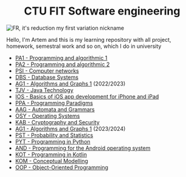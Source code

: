 <div align="center">
<h1>CTU FIT Software engineering</h1>
</div>

<img src="https://i.imgur.com/9vxUBy9.jpg:large" alt="FR, it's reduction my first variation nickname" />

Hello, I'm Artem and this is my learning repository with all project, homework, semestral work and so on, which I do in university

- [PA1 - Programming and algorithmic 1](https://github.com/DarkRader/University/tree/main/1.Semestr/1.Programming%20and%20algorithmic%201(BI-PA1.21))
- [PA2 - Programming and algorithmic 2](https://github.com/DarkRader/University/tree/main/2.Semestr/1.Programming%20and%20algorithmic%202(BI-PA2.21))
- [PSI - Computer networks](https://github.com/DarkRader/University/tree/main/2.Semestr/2.Computer%20networks(BI-PSI.21)%20)
- [DBS - Database Systems](https://github.com/DarkRader/University/tree/main/2.Semestr/3.Database%20Systems(BI-DBS.21)%20)
- [AG1 - Algorithms and Graphs 1](https://github.com/DarkRader/University/tree/main/3.Semestr/1.Algorithms%20and%20Graphs%201(BI-AG1.21)) (2022/2023)
- [TJV - Java Technology](https://github.com/DarkRader/University/tree/main/3.Semestr/2.Java%20Technology(BI-TJV.21))
- [IOS - Basics of iOS app development for iPhone and iPad](https://github.com/DarkRader/University/tree/main/3.Semestr/3.Basics%20of%20iOS%20app%20development%20for%20iPhone%20and%20iPad(BI-IOS))
- [PPA - Programming Paradigms](https://github.com/DarkRader/University/tree/main/3.Semestr/4.Programming%20Paradigms(BI-PPA.21))
- [AAG - Automata and Grammars](https://github.com/DarkRader/University/tree/main/3.Semestr/5.Automata%20and%20Grammars(BI-AAG.21))
- [OSY - Operating Systems](https://github.com/DarkRader/University/tree/main/4.Semestr/1.Operating%20Systems(BI-OSY.21)) 
- [KAB - Cryptography and Security](https://github.com/DarkRader/University/tree/main/4.Semestr/2.Cryptography%20and%20Security(BI-KAB.21))
- [AG1 - Algorithms and Graphs 1](https://github.com/DarkRader/University/tree/main/5.Semestr/1.Algorithms%20and%20Graphs%201(BI-AG1.21)) (2023/2024)
- [PST - Probability and Statistics](https://github.com/DarkRader/University/tree/main/5.Semestr/2.Probability%20and%20Statistics(BI-PST.21))
- [PYT - Programming in Python](https://github.com/DarkRader/University/tree/main/6.Semestr/1.Programming%20in%20Python(BI-PYT.21))
- [AND - Programming for the Android operating system](https://github.com/DarkRader/University/tree/main/6.Semestr/2.Programming%20for%20the%20Android%20operating%20system(BI-AND.21))
- [KOT - Programming in Kotlin](https://github.com/DarkRader/University/tree/main/6.Semestr/3.Programming%20in%20Kotlin(BI-KOT))
- [KOM - Conceptual Modelling](https://github.com/DarkRader/University/tree/main/7.Semestr/1.Conceptual%20Modelling(BI-KOM.21))
- [OOP - Object-Oriented Programming](https://github.com/DarkRader/University/tree/main/7.Semestr/2.Object-Oriented%20Programming(BI-OOP.21)%20)

